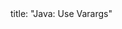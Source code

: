 <frontmatter>
title: "Java: Use Varargs"
</frontmatter>

<include src="index-body.md" boilerplate />
